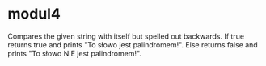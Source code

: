 # modul4
Compares the given string with itself but spelled out backwards.
If true returns true and prints "To słowo jest palindromem!".
Else returns false and prints "To słowo NIE jest palindromem!".
